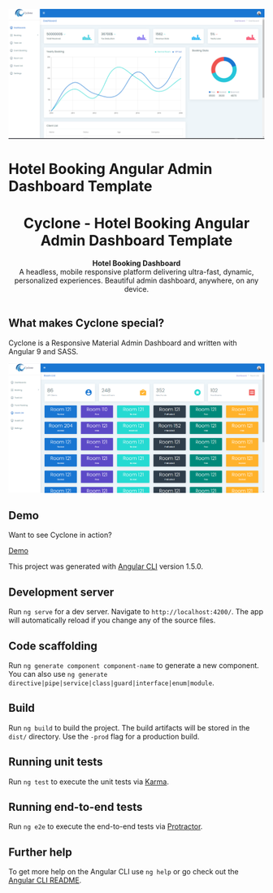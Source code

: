 ![](screenshots/screenshot1.png)

# Hotel Booking Angular Admin Dashboard Template
<div align="center">
  <h1>Cyclone - Hotel Booking Angular Admin  Dashboard Template</h1>
</div>

<div align="center">
  <strong> Hotel Booking Dashboard</strong>
</div>

<div align="center">
  A headless, mobile responsive platform delivering ultra-fast, dynamic, personalized experiences. Beautiful admin dashboard, anywhere, on any device.
</div>

<br>

## What makes Cyclone special?

Cyclone is a Responsive Material Admin Dashboard and written with Angular 9 and SASS.

![](screenshots/screenshot2.png)

## Demo

Want to see Cyclone in action?

[Demo](https://shahalam13.github.io/hotel-booking-angular-admin)


This project was generated with [Angular CLI](https://github.com/angular/angular-cli) version 1.5.0.

## Development server

Run `ng serve` for a dev server. Navigate to `http://localhost:4200/`. The app will automatically reload if you change any of the source files.

## Code scaffolding

Run `ng generate component component-name` to generate a new component. You can also use `ng generate directive|pipe|service|class|guard|interface|enum|module`.

## Build

Run `ng build` to build the project. The build artifacts will be stored in the `dist/` directory. Use the `-prod` flag for a production build.

## Running unit tests

Run `ng test` to execute the unit tests via [Karma](https://karma-runner.github.io).

## Running end-to-end tests

Run `ng e2e` to execute the end-to-end tests via [Protractor](http://www.protractortest.org/).

## Further help

To get more help on the Angular CLI use `ng help` or go check out the [Angular CLI README](https://github.com/angular/angular-cli/blob/master/README.md).
